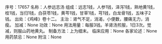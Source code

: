 序号：17657
名称：人参远志汤
组成：远志1钱，人参1钱，泽泻1钱，熟地黄1钱，桂1钱，当归1钱，白茯苓1钱，黄芩1钱，甘草1钱，芎1钱，白龙骨1钱，五味子2钱。
出处：《鸡峰》卷十二。
主治：肾气不足，消渴，小便数，腰痛无力，消瘦。
加减：None
功效：None
用法用量：每服3钱。羊肾汤煎服，1日3次。觉减，则服山药地黄丸。
制备方法：上为细末。
临床应用：None
各家论述：None
用药禁忌：None
附注：None

